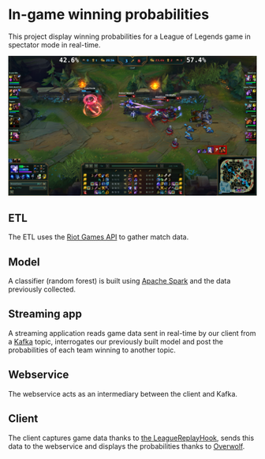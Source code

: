 # In-game winning probabilities

This project display winning probabilities for a League of Legends game in spectator mode in real-time.

![](screenshot.png)

## ETL

The ETL uses the [Riot Games API](https://developer.riotgames.com/) to gather match data.

## Model

A classifier (random forest) is built using [Apache Spark](http://spark.apache.org/) and the data previously collected.

## Streaming app

A streaming application reads game data sent in real-time by our client from a [Kafka](http://kafka.apache.org/) topic,
interrogates our previously built model and post the probabilities of each team winning to another topic.

## Webservice

The webservice acts as an intermediary between the client and Kafka.

## Client

The client captures game data thanks to [the LeagueReplayHook](https://developer.riotgames.com/), sends this data to the webservice
and displays the probabilities thanks to [Overwolf](http://www.overwolf.com/index.html).
